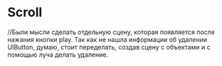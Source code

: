 # Scroll
//Были мысли сделать отдельную сцену, которая появляется после нажания кнопки play. Так как не нашла информации об удалении UIButton, думаю, стоит переделать, создав сцену с объектами и с помощью луча делать удаление.